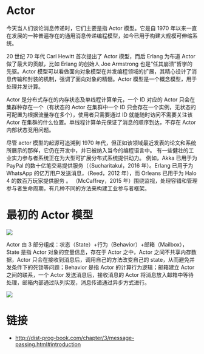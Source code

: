 # Actor

今天当人们谈论消息传递时，它们主要是指 Actor 模型。它是自 1970 年以来一直在发展的一种普遍存在的通用消息传递编程模型，如今已用于构建大规模可伸缩系统。

20 世纪 70 年代 Carl Hewitt 首次提出了 Actor 模型，而后 Erlang 为布道 Actor 做了最大的贡献，比如 Erlang 的创始人 Joe Armstrong 也是“任其崩溃”哲学的先驱。Actor 模型可以看做面向对象模型在并发编程领域的扩展，其精心设计了消息传输和封装的机制，强调了面向对象的精髓。Actor 模型是一个概念模型，用于处理并发计算。

Actor 是分布式存在的内存状态及单线程计算单元，一个 ID 对应的 Actor 只会在集群种存在一个（有状态的 Actor 在集群中一个 ID 只会存在一个实例，无状态的可配置为根据流量存在多个），使用者只需要通过 ID 就能随时访问不需要关注该 Actor 在集群的什么位置。单线程计算单元保证了消息的顺序到达，不存在 Actor 内部状态竞用问题。

尽管 actor 模型的起源可追溯到 1970 年代，但正如该领域最近发表的论文和系统所展示的那样，它仍在开发中，并已被纳入当今的编程语言中。 有一些健壮的工业实力参与者系统正在为大型可扩展分布式系统提供动力。 例如，Akka 已用于为 PayPal 的数十亿笔交易提供服务（（Sucharitakul，2016 年）。Erlang 已用于为 WhatsApp 的亿万用户发送消息，（Reed，2012 年），而 Orleans 已用于为 Halo 4 的数百万玩家提供服务 。 （McCaffrey，2015 年）围绕监视，处理容错和管理参与者生命周期，有几种不同的方法来构建工业参与者框架。

# 最初的 Actor 模型

![](https://i.postimg.cc/9MgfnSTJ/image.png)

Actor 由 3 部分组成：状态（State）+行为（Behavior）+邮箱（Mailbox），State 是指 Actor 对象的变量信息，存在于 Actor 之中，Actor 之间不共享内存数据，Actor 只会在接收到消息后，调用自己的方法改变自己的 state，从而避免并发条件下的死锁等问题；Behavior 是指 Actor 的计算行为逻辑；邮箱建立 Actor 之间的联系，一个 Actor 发送消息后，接收消息的 Actor 将消息放入邮箱中等待处理，邮箱内部通过队列实现，消息传递通过异步方式进行。

![](https://tva1.sinaimg.cn/large/007DFXDhgy1g44cph1xu1j30hc0bwq3c.jpg)

# 链接

- http://dist-prog-book.com/chapter/3/message-passing.html#introduction

